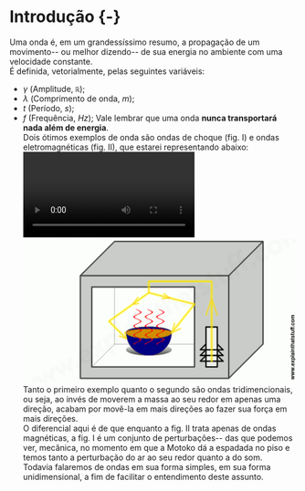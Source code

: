 # Introdução {-}
Uma onda é, em um grandessíssimo resumo, a propagação de um movimento-- ou melhor dizendo-- de sua energia no ambiente com uma velocidade constante.  
É definida, vetorialmente, pelas seguintes variáveis: 
- $\gamma$ (Amplitude, `ℝ`);
- $\lambda$ (Comprimento de onda, $m$);
- $t$ (Período, $s$);
- $f$ (Frequência, $Hz$); 
Vale lembrar que uma onda **nunca transportará nada além de energia**.  
Dois ótimos exemplos de onda são ondas de choque (fig. I) e ondas eletromagnéticas (fig. II), que estarei representando abaixo:  
![Figura I: Love Hina E04S01 <](_imagens/fig1.webm)
![Figura II: "Microwave ovens | How do they work?" >](_imagens/fig2.png)
Tanto o primeiro exemplo quanto o segundo são ondas tridimencionais, ou seja, ao invés de moverem a massa ao seu redor em apenas uma direção, acabam por movê-la em mais direções ao fazer sua força em mais direções.  
O diferencial aqui é de que enquanto a fig. II trata apenas de ondas magnéticas, a fig. I é um conjunto de perturbações-- das que podemos ver, mecânica, no momento em que a Motoko dá a espadada no piso e temos tanto a perturbação do ar ao seu redor quanto a do som.  
Todavia falaremos de ondas em sua forma simples, em sua forma unidimensional, a fim de facilitar o entendimento deste assunto.  

